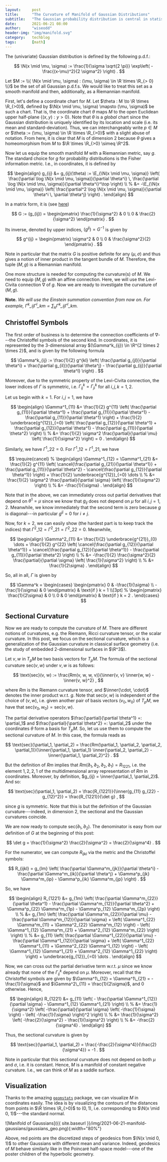 ```yaml
---
layout:     post
title:      "The Curvature of Manifold of Gaussian Distributions"
subtitle:   "The Gaussian probability distribution is central in statistics and machine learning. As it turns out, by equipping the set of all Gaussians p.d.f. with a Riemannian metric given by the Fisher information, we can see it as a Riemannian manifold. In this post, we will prove that this manifold can be covered by a single coordinate chart and has a constant negative curvature."
date:       2021-06-21 08:00
author:     "wiseodd"
header-img: "img/manifold.svg"
category:   techblog
tags:       [math]
---
```


The (univariate) Gaussian distribution is defined by the following p.d.f.:

$$
    \N(x \mid \mu, \sigma) := \frac{1}{\sigma \sqrt{2 \pi}} \exp\left( - \frac{(x-\mu)^2}{2 \sigma^2} \right) .
$$

Let $M := \\{ \N(x \mid \mu, \sigma) : (\mu, \sigma) \in \R \times \R_{> 0} \\}$ be the set of all Gaussian p.d.f.s. We would like to treat this set as a smooth manifold and then, additionally, as a Riemannian manifold.

First, let's define a coordinate chart for $M$. Let $\theta : M \to \R \times \R_{>0}$, defined by $\N(x \mid \mu, \sigma) \mapsto (\mu, \sigma)$ be such a chart. That is, the coordinate chart $\theta$ maps $M$ to the open Euclidean upper half-plane $\{ (x, y) : y > 0 \}$. Note that $\theta$ is a _global_ chart since the Gaussian distribution is uniquely identified by its location and scale (i.e. its mean and standard-deviation). Thus, we can interchangeably write $p \in M$ or $\theta := (\mu, \sigma) \in \R \times \R_{>0}$ with a slight abuse of notation. From here, it is clear that $M$ is of dimension $2$ because $\theta$ gives a homeomorphism from $M$ to $\R \times \R_{>0} \simeq \R^2$.

Now let us equip the smooth manifold $M$ with a Riemannian metric, say $g$. The standard choice for $g$ for probability distributions is the Fisher information metric. I.e., in coordinates, it is defined by

$$
\begin{align}
    g_{ij} &= g_{ij}(\theta) := \E_{\N(x \mid \mu, \sigma)} \left( \frac{\partial \log \N(x \mid \mu, \sigma)}{\partial \theta^i} \, \frac{\partial \log \N(x \mid \mu, \sigma)}{\partial \theta^i}^\top \right) \\
        %
        &= -\E_{\N(x \mid \mu, \sigma)} \left( \frac{\partial^2 \log \N(x \mid \mu, \sigma)}{\partial \theta^i \, \partial \theta^j} \right) .
\end{align}
$$

In a matrix form, it is (see [here](https://en.wikipedia.org/wiki/Normal_distribution))

$$
    G := (g_{ij}) = \begin{pmatrix}
            \frac{1}{\sigma^2} & 0 \\
            0 & \frac{2}{\sigma^2}
        \end{pmatrix} .
$$

Its inverse, denoted by upper indices, $(g^{ij}) = G^{-1}$ is given by

$$
    g^{ij} = \begin{pmatrix}
            \sigma^2 & 0 \\
            0 & \frac{\sigma^2}{2}
        \end{pmatrix} .
$$

Note in particular that the matrix $G$ is positive definite for any $(\mu, \sigma)$ and thus gives a notion of inner product in the tangent bundle of $M$. Therefore, the tuple $(M, g)$ is a Riemannian manifold.

One more structure is needed for computing the curvature(s) of $M$. We need to equip $(M, g)$ with an affine connection. Here, we will use the Levi-Civita connection $\nabla$ of $g$. Now we are ready to investigate the curvature of $(M, g)$.

**Note.** _We will use the Einstein summation convention from now on. For example, $\Gamma^k\_{ij} \Gamma^l\_{km} = \sum_k \Gamma^k\_{ij} \Gamma^l\_{km}$._


<h2 class="section-heading">Christoffel Symbols</h2>

The first order of business is to determine the connection coefficients of $\nabla$---the Christoffel symbols of the second kind. In coordinates, it is represented by the $3$-dimensional array $(\Gamma^k_{ij}) \in \R^{2 \times 2 \times 2}$, and is given by the following formula

$$
    \Gamma^k_{ij} := \frac{1}{2} g^{kl} \left( \frac{\partial g_{jl}}{\partial \theta^i} + \frac{\partial g_{il}}{\partial \theta^j} - \frac{\partial g_{ij}}{\partial \theta^l} \right) .
$$

Moreover, due to the symmetric property of the Levi-Civita connection, the lower indices of $\Gamma$ is symmetric, i.e. $\Gamma^k_{ij} = \Gamma^k_{ji}$ for all $i, j, k = 1, 2$.

Let us begin with $k = 1$. For $i,j = 1$, we have

$$
\begin{align}
    \Gamma^1_{11} &= \frac{1}{2} g^{11} \left( \frac{\partial g_{11}}{\partial \theta^1} + \frac{\partial g_{11}}{\partial \theta^1} - \frac{\partial g_{11}}{\partial \theta^1} \right) + \frac{1}{2} \underbrace{g^{12}}_{=0} \left( \frac{\partial g_{12}}{\partial \theta^1} + \frac{\partial g_{12}}{\partial \theta^1} - \frac{\partial g_{11}}{\partial \theta^2} \right) \\
        %
        &= \frac{1}{2} \sigma^2 \frac{\partial}{\partial \mu} \left( \frac{1}{\sigma^2} \right) = 0 .
\end{align}
$$

Similarly, we have $\Gamma^1\_{22} = 0$. For $\Gamma^1\_{12} = \Gamma^1\_{21}$, we have

$$
\require{cancel}
%
\begin{align}
    \Gamma^1_{12} = \Gamma^1_{21} &= \frac{1}{2} g^{11} \left( \cancel{\frac{\partial g_{21}}{\partial \theta^1}} + \frac{\partial g_{11}}{\partial \theta^2} - \cancel{\frac{\partial g_{12}}{\partial \theta^1}} \right) + \frac{1}{2} \underbrace{g^{12}}_{=0} \dots  \\
        %
        &= \frac{1}{2} \sigma^2 \frac{\partial}{\partial \sigma} \left( \frac{1}{\sigma^2} \right) \\
        %
        &= -\frac{1}{\sigma} .
\end{align}
$$

Note that in the above, we can immediately cross out partial derivatives that depend on $\theta^1 = \mu$ since we know that $g_{ij}$ does not depend on $\mu$ for all $i, j = 1, 2$. Meanwhile, we know immediately that the second term is zero because $g$ is diagonal---in particular $g^{ij} = 0$ for $i \neq j$.

Now, for $k=2$, we can easily show (the hardest part is to keep track the indices) that $\Gamma^2\_{12} = \Gamma^2\_{21} = \Gamma^2\_{22} = 0$. Meanwhile,

$$
\begin{align}
    \Gamma^2_{11} &= \frac{1}{2} \underbrace{g^{21}}_{0} \dots + \frac{1}{2} g^{22} \left( \cancel{\frac{\partial g_{12}}{\partial \theta^1}} + \cancel{\frac{\partial g_{12}}{\partial \theta^1}} - \frac{\partial g_{11}}{\partial \theta^2} \right) \\
        %
        &= -\frac{1}{2} \frac{\sigma^2}{2} \frac{\partial}{\partial \sigma} \left( \frac{1}{\sigma^2} \right) \\
        %
        &= \frac{1}{2\sigma} .
\end{align}
$$

So, all in all, $\Gamma$ is given by

$$
    \Gamma^k = \begin{cases}
        \begin{pmatrix}
            0 & -\frac{1}{\sigma} \\
            -\frac{1}{\sigma} & 0
        \end{pmatrix} & \text{if } k = 1 \\[3pt]
        %
        \begin{pmatrix}
            \frac{1}{2\sigma} & 0 \\
            0 & 0
        \end{pmatrix} & \text{if } k = 2  .
    \end{cases}
$$


<h2 class="section-heading">Sectional Curvature</h2>

Now we are ready to compute the curvature of $M$. There are different notions of curvatures, e.g. the Riemann, Ricci curvature tensor, or the scalar curvature. In this post, we focus on the sectional curvature, which is a generalization of the Gaussian curvature in classical surface geometry (i.e. the study of embedded $2$-dimensional surfaces in $\R^3$).

Let $v, w$ in $T_pM$ be two basis vectors for $T_pM$. The formula of the sectional curvature $\text{sec}(v, w)$ under $v, w$ is as follows:

$$
    \text{sec}(v, w) := \frac{Rm(v, w, w, v)}{\inner{v, v} \inner{w, w} - \inner{v, w}^2} ,
$$

where $Rm$ is the Riemann curvature tensor, and $\inner{\cdot, \cdot}$ denotes the inner product w.r.t. $g$. Note that $\text{sec}(v, w)$ is independent of the choice of $(v,w)$, i.e. given another pair of basis vectors $(v_0, w_0)$ of $T_pM$, we have that $\text{sec}(v_0, w_0) = \text{sec}(v, w)$.

The partial derivative operators $\frac{\partial}{\partial \theta^1} =: \partial_1$ and $\frac{\partial}{\partial \theta^2} =: \partial_2$ under the coordinates $\theta$ form a basis for $T_pM$. So, let us use them to compute the sectional curvature of $M$. In this case, the formula reads as

$$
    \text{sec}(\partial_1, \partial_2) = \frac{Rm(\partial_1, \partial_2, \partial_2, \partial_1)}{\inner{\partial_1, \partial_1} \inner{\partial_2, \partial_2} - \inner{\partial_1, \partial_2}^2} .
$$

But the definition of $Rm$ implies that $Rm(\partial_1, \partial_2, \partial_2, \partial_1) = R_{1221}$, i.e. the element $1,2,2,1$ of the multidimensional array representation of $Rm$ in coordinates. Moreover, by definition, $g_{ij} = \inner{\partial_1, \partial_2}$. And so:

$$
    \text{sec}(\partial_1, \partial_2) = \frac{R_{1221}}{\inner{g_{11} g_{22} - g_{12}^2}} = \frac{R_{1221}}{\det g} ,
$$

since $g$ is symmetric. Note that this is but the definition of the Gaussian curvature---indeed, in dimension $2$, the sectional and the Gaussian curvatures coincide.

We are now ready to compute $\text{sec}(\partial_1, \partial_2)$. The denominator is easy from our definition of $G$ at the beginning of this post:

$$
    \det g = \frac{1}{\sigma^2} \frac{2}{\sigma^2} = \frac{2}{\sigma^4} .
$$

For the numerator, we can compute $R_{ijkl}$ via the metric and the Christoffel symbols:

$$
    R_{ijkl} = g_{lm} \left( \frac{\partial \Gamma^m_{jk}}{\partial \theta^i} - \frac{\partial \Gamma^m_{ik}}{\partial \theta^j} + \Gamma^p_{jk} \Gamma^m_{ip} - \Gamma^p_{ik} \Gamma^m_{jp} \right) .
$$

So, we have

$$
\begin{align}
    R_{1221} &= g_{1m} \left( \frac{\partial \Gamma^m_{22}}{\partial \theta^1} - \frac{\partial \Gamma^m_{12}}{\partial \theta^2} + \Gamma^p_{22} \Gamma^m_{1p} - \Gamma^p_{12} \Gamma^m_{2p} \right) \\
        %
        &= g_{1m} \left( \frac{\partial \Gamma^m_{22}}{\partial \mu} - \frac{\partial \Gamma^m_{12}}{\partial \sigma} + \left( \Gamma^1_{22} \Gamma^m_{11} + \Gamma^2_{22} \Gamma^m_{12} \right) - \left( \Gamma^1_{12} \Gamma^m_{21} + \Gamma^2_{12} \Gamma^m_{22} \right) \right) \\
        %
        &= g_{11} \left( \frac{\partial \Gamma^1_{22}}{\partial \mu} - \frac{\partial \Gamma^1_{12}}{\partial \sigma} + \left( \Gamma^1_{22} \Gamma^1_{11} + \Gamma^2_{22} \Gamma^1_{12} \right) - \left( \Gamma^1_{12} \Gamma^1_{21} + \Gamma^2_{12} \Gamma^1_{22} \right) \right) + \underbrace{g_{12}}_{=0} \dots .
\end{align}
$$

Now, we can cross out the partial derivative term w.r.t. $\mu$ since we know already that none of the $\Gamma^k_{ij}$ depend on $\mu$. Moreover, recall that the Christoffel symbols are given by $\Gamma^1\_{12} = \Gamma^1\_{21} = -\frac{1}{\sigma}$ and $\Gamma^2\_{11} = \frac{1}{2\sigma}$, and $0$ otherwise. Hence,

$$
\begin{align}
    R_{1221} &= g_{11} \left( - \frac{\partial \Gamma^1_{12}}{\partial \sigma} - \Gamma^1_{12} \Gamma^1_{21} \right) \\
        %
        &= \frac{1}{\sigma^2} \left( -\frac{\partial}{\partial \sigma} \left( -\frac{1}{\sigma} \right) - \left( -\frac{1}{\sigma} \right)^2 \right) \\
        %
        &= \frac{1}{\sigma^2} \left( -\frac{2}{\sigma^2} - \frac{1}{\sigma^2} \right) \\
        %
        &= -\frac{2}{\sigma^4} .
\end{align}
$$

Thus, the sectional curvature is given by

$$
    \text{sec}(\partial_1, \partial_2) = \frac{-\frac{2}{\sigma^4}}{\frac{2}{\sigma^4}} = -1 .
$$

Note in particular that this sectional curvature does not depend on both $\mu$ and $\sigma$, i.e. it is constant. Hence, $M$ is a manifold of constant negative curvature. I.e., we can think of $M$ as a saddle surface.


<h2 class="section-heading">Visualization</h2>

Thanks to the amazing [`geomstats`](https://github.com/geomstats/geomstats) package, we can visualize $M$ in coordinates easily. The idea is by visualizing the contours of the distances from points in $\R \times \R_{>0}$ to $(0, 1)$, i.e. corresponding to $\N(x \mid 0, 1)$---the standard normal.

![Manifold of Gaussians]({{ site.baseurl }}/img/2021-06-21-manifold-gaussians/gaussians_geo.png){:width="80%"}

Above, red points are the discretized steps of geodesics from $\N(x \mid 0, 1)$ to other Gaussians with different mean and variance. Indeed, geodesics of $M$ behave similarly like in the Poincaré half-space model---one of the poster children of the hyperbolic geometry.
